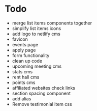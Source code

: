 # Todo

- merge list items components together
- simplify list items icons
- add logo to netlify cms
- favicon
- events page
- apply page
- form functionality
- clean up code
- upcoming meeting cms
- stats cms
- rent hall cms
- points cms
- affiliated websites check links
- section spacing component
- add alias
- Remove testimonial item css
